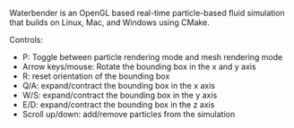 Waterbender is an OpenGL based real-time particle-based fluid simulation that builds on Linux, Mac, and Windows using CMake.

Controls:
- P: Toggle between particle rendering mode and mesh rendering mode
- Arrow keys/mouse: Rotate the bounding box in the x and y axis
- R: reset orientation of the bounding box
- Q/A: expand/contract the bounding box in the x axis
- W/S: expand/contract the bounding box in the y axis
- E/D: expand/contract the bounding box in the z axis
- Scroll up/down: add/remove particles from the simulation
